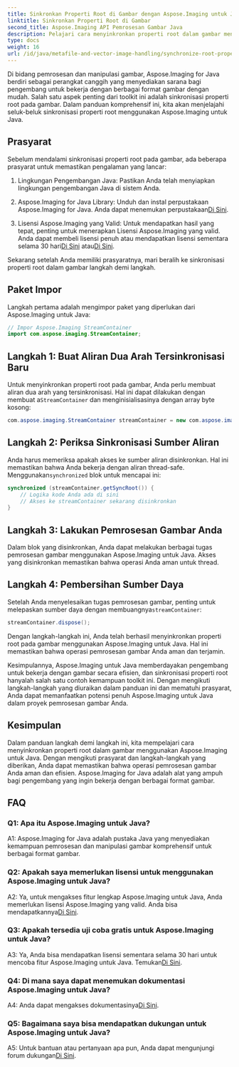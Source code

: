 ```yaml
---
title: Sinkronkan Properti Root di Gambar dengan Aspose.Imaging untuk Java
linktitle: Sinkronkan Properti Root di Gambar
second_title: Aspose.Imaging API Pemrosesan Gambar Java
description: Pelajari cara menyinkronkan properti root dalam gambar menggunakan Aspose.Imaging untuk Java. Pastikan pemrosesan gambar aman untuk thread dengan panduan langkah demi langkah ini.
type: docs
weight: 16
url: /id/java/metafile-and-vector-image-handling/synchronize-root-property-in-images/
---
```

Di bidang pemrosesan dan manipulasi gambar, Aspose.Imaging for Java berdiri sebagai perangkat canggih yang menyediakan sarana bagi pengembang untuk bekerja dengan berbagai format gambar dengan mudah. Salah satu aspek penting dari toolkit ini adalah sinkronisasi properti root pada gambar. Dalam panduan komprehensif ini, kita akan menjelajahi seluk-beluk sinkronisasi properti root menggunakan Aspose.Imaging untuk Java.

## Prasyarat

Sebelum mendalami sinkronisasi properti root pada gambar, ada beberapa prasyarat untuk memastikan pengalaman yang lancar:

1. Lingkungan Pengembangan Java: Pastikan Anda telah menyiapkan lingkungan pengembangan Java di sistem Anda.

2.  Aspose.Imaging for Java Library: Unduh dan instal perpustakaan Aspose.Imaging for Java. Anda dapat menemukan perpustakaan[Di Sini](https://releases.aspose.com/imaging/java/).

3. Lisensi Aspose.Imaging yang Valid: Untuk mendapatkan hasil yang tepat, penting untuk menerapkan Lisensi Aspose.Imaging yang valid. Anda dapat membeli lisensi penuh atau mendapatkan lisensi sementara selama 30 hari[Di Sini](https://purchase.aspose.com/buy) atau[Di Sini](https://purchase.aspose.com/temporary-license/).

Sekarang setelah Anda memiliki prasyaratnya, mari beralih ke sinkronisasi properti root dalam gambar langkah demi langkah.

## Paket Impor

Langkah pertama adalah mengimpor paket yang diperlukan dari Aspose.Imaging untuk Java:

```java
// Impor Aspose.Imaging StreamContainer
import com.aspose.imaging.StreamContainer;
```

## Langkah 1: Buat Aliran Dua Arah Tersinkronisasi Baru

 Untuk menyinkronkan properti root pada gambar, Anda perlu membuat aliran dua arah yang tersinkronisasi. Hal ini dapat dilakukan dengan membuat a`StreamContainer` dan menginisialisasinya dengan array byte kosong:

```java
com.aspose.imaging.StreamContainer streamContainer = new com.aspose.imaging.StreamContainer(new java.io.ByteArrayInputStream(new byte[0]));
```

## Langkah 2: Periksa Sinkronisasi Sumber Aliran

 Anda harus memeriksa apakah akses ke sumber aliran disinkronkan. Hal ini memastikan bahwa Anda bekerja dengan aliran thread-safe. Menggunakan`synchronized` blok untuk mencapai ini:

```java
synchronized (streamContainer.getSyncRoot()) {
    // Logika kode Anda ada di sini
    // Akses ke streamContainer sekarang disinkronkan
}
```

## Langkah 3: Lakukan Pemrosesan Gambar Anda

Dalam blok yang disinkronkan, Anda dapat melakukan berbagai tugas pemrosesan gambar menggunakan Aspose.Imaging untuk Java. Akses yang disinkronkan memastikan bahwa operasi Anda aman untuk thread.

## Langkah 4: Pembersihan Sumber Daya

 Setelah Anda menyelesaikan tugas pemrosesan gambar, penting untuk melepaskan sumber daya dengan membuangnya`streamContainer`:

```java
streamContainer.dispose();
```

Dengan langkah-langkah ini, Anda telah berhasil menyinkronkan properti root pada gambar menggunakan Aspose.Imaging untuk Java. Hal ini memastikan bahwa operasi pemrosesan gambar Anda aman dan terjamin.

Kesimpulannya, Aspose.Imaging untuk Java memberdayakan pengembang untuk bekerja dengan gambar secara efisien, dan sinkronisasi properti root hanyalah salah satu contoh kemampuan toolkit ini. Dengan mengikuti langkah-langkah yang diuraikan dalam panduan ini dan mematuhi prasyarat, Anda dapat memanfaatkan potensi penuh Aspose.Imaging untuk Java dalam proyek pemrosesan gambar Anda.

## Kesimpulan

Dalam panduan langkah demi langkah ini, kita mempelajari cara menyinkronkan properti root dalam gambar menggunakan Aspose.Imaging untuk Java. Dengan mengikuti prasyarat dan langkah-langkah yang diberikan, Anda dapat memastikan bahwa operasi pemrosesan gambar Anda aman dan efisien. Aspose.Imaging for Java adalah alat yang ampuh bagi pengembang yang ingin bekerja dengan berbagai format gambar.

## FAQ

### Q1: Apa itu Aspose.Imaging untuk Java?

A1: Aspose.Imaging for Java adalah pustaka Java yang menyediakan kemampuan pemrosesan dan manipulasi gambar komprehensif untuk berbagai format gambar.

### Q2: Apakah saya memerlukan lisensi untuk menggunakan Aspose.Imaging untuk Java?

 A2: Ya, untuk mengakses fitur lengkap Aspose.Imaging untuk Java, Anda memerlukan lisensi Aspose.Imaging yang valid. Anda bisa mendapatkannya[Di Sini](https://purchase.aspose.com/buy).

### Q3: Apakah tersedia uji coba gratis untuk Aspose.Imaging untuk Java?

 A3: Ya, Anda bisa mendapatkan lisensi sementara selama 30 hari untuk mencoba fitur Aspose.Imaging untuk Java. Temukan[Di Sini](https://purchase.aspose.com/temporary-license/).

### Q4: Di mana saya dapat menemukan dokumentasi Aspose.Imaging untuk Java?

 A4: Anda dapat mengakses dokumentasinya[Di Sini](https://reference.aspose.com/imaging/java/).

### Q5: Bagaimana saya bisa mendapatkan dukungan untuk Aspose.Imaging untuk Java?

 A5: Untuk bantuan atau pertanyaan apa pun, Anda dapat mengunjungi forum dukungan[Di Sini](https://forum.aspose.com/).